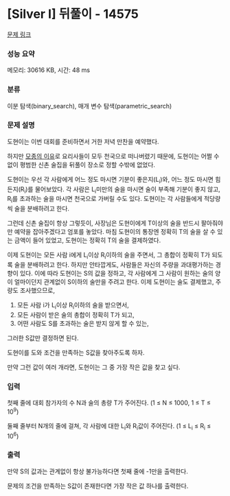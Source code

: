# [Silver I] 뒤풀이 - 14575 

[문제 링크](https://www.acmicpc.net/problem/14575) 

### 성능 요약

메모리: 30616 KB, 시간: 48 ms

### 분류

이분 탐색(binary_search), 매개 변수 탐색(parametric_search)

### 문제 설명

<p>도현이는 이번 대회를 준비하면서 거한 저녁 만찬을 예약했다.</p>

<p>하지만 <a href="https://www.acmicpc.net/problem/14574">모종의 이유</a>로 요리사들이 모두 천국으로 떠나버렸기 때문에, 도현이는 어쩔 수 없이 평범한 신촌 술집을 뒤풀이 장소로 정할 수밖에 없었다.</p>

<p>도현이는 우선 각 사람에게 어느 정도 마시면 기분이 좋은지(L<sub>i</sub>)와, 어느 정도 마시면 힘든지(R<sub>i</sub>)를 물어보았다. 각 사람은 L<sub>i</sub>미만의 술을 마시면 술이 부족해 기분이 좋지 않고, R<sub>i</sub>를 초과하는 술을 마시면 천국으로 가버릴 수도 있다. 도현이는 각 사람들에게 적당량씩 술을 분배하려고 한다.</p>

<p>그런데 신촌 술집이 항상 그렇듯이, 사장님은 도현이에게 T이상의 술을 반드시 팔아줘야만 예약을 잡아주겠다고 엄포를 놓았다. 마침 도현이의 통장엔 정확히 T의 술을 살 수 있는 금액이 들어 있었고, 도현이는 정확히 T의 술을 결제하였다.</p>

<p>이제 도현이는 모든 사람 i에게 L<sub>i</sub>이상 R<sub>i</sub>이하의 술을 주면서, 그 총합이 정확히 T가 되도록 술을 분배하려고 한다. 하지만 안타깝게도, 사람들은 자신의 주량을 과대평가하는 경향이 있다. 이에 따라 도현이는 S의 값을 정하고, 각 사람에게 그 사람이 원하는 술의 양이 얼마이던지 관계없이 S이하의 술만을 주려고 한다. 이제 도현이는 술도 결제했고, 주량도 조사했으므로,</p>

<ol>
	<li>모든 사람 i가 L<sub>i</sub>이상 R<sub>i</sub>이하의 술을 받으면서,</li>
	<li>모든 사람이 받은 술의 총합이 정확히 T가 되고,</li>
	<li>어떤 사람도 S를 초과하는 술은 받지 않게 할 수 있는,</li>
</ol>

<p>그러한 S값만 결정하면 된다.</p>

<p>도현이를 도와 조건을 만족하는 S값을 찾아주도록 하자.</p>

<p>만약 그런 값이 여러 개라면, 도현이는 그 중 가장 작은 값을 찾고 싶다.</p>

### 입력 

 <p>첫째 줄에 대회 참가자의 수 N과 술의 총량 T가 주어진다. (1 ≤ N ≤ 1000, 1 ≤ T ≤ 10<sup>9</sup>)</p>

<p>둘째 줄부터 N개의 줄에 걸쳐, 각 사람에 대한 L<sub>i</sub>와 R<sub>i</sub>값이 주어진다. (1 ≤ L<sub>i</sub> ≤ R<sub>i</sub> ≤ 10<sup>6</sup>)</p>

### 출력 

 <p>만약 S의 값과는 관계없이 항상 불가능하다면 첫째 줄에 -1만을 출력한다.</p>

<p>문제의 조건을 만족하는 S값이 존재한다면 가장 작은 값 하나를 출력한다.</p>

